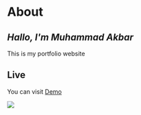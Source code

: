 # About
## _Hallo, I'm Muhammad Akbar_



This is my portfolio website


## Live
You can visit [Demo](http://yourlink.com)


[![](https://github-readme-stats.vercel.app/api/top-langs/?username=barpsma&theme=blue-green)](https://github.com/barpsma/portfolio-akbar)
